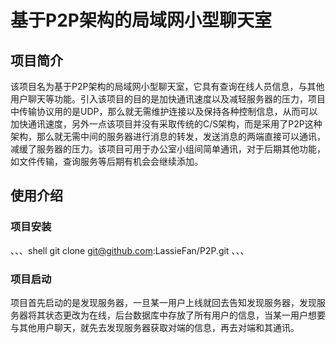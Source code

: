 # 基于P2P架构的局域网小型聊天室
## 项目简介
该项目名为基于P2P架构的局域网小型聊天室，它具有查询在线人员信息，与其他用户聊天等功能。引入该项目的目的是加快通讯速度以及减轻服务器的压力，项目中传输协议用的是UDP，那么就无需维护连接以及保持各种控制信息，从而可以加快通讯速度，另外一点该项目并没有采取传统的C/S架构，而是采用了P2P这种架构，那么就无需中间的服务器进行消息的转发，发送消息的两端直接可以通讯，减缓了服务器的压力。该项目可用于办公室小组间简单通讯，对于后期其他功能，如文件传输，查询服务等后期有机会会继续添加。
## 使用介绍
### 项目安装
、、、shell
git clone git@github.com:LassieFan/P2P.git
、、、
### 项目启动
项目首先启动的是发现服务器，一旦某一用户上线就回去告知发现服务器，发现服务器将其状态更改为在线，后台数据库中存放了所有用户的信息，当某一用户想要与其他用户聊天，就先去发现服务器获取对端的信息，再去对端和其通讯。
